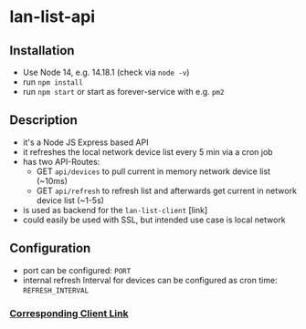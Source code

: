 # lan-list-api

## Installation

- Use Node 14, e.g. 14.18.1 (check via `node -v`)
- run `npm install`
- run `npm start` or start as forever-service with e.g. `pm2`

## Description

- it's a Node JS Express based API
- it refreshes the local network device list every 5 min via a cron job
- has two API-Routes:
  - GET `api/devices` to pull current in memory network device list (~10ms)
  - GET `api/refresh` to refresh list and afterwards get current in network device list (~1-5s)
- is used as backend for the `lan-list-client` [link]
- could easily be used with SSL, but intended use case is local network

## Configuration

- port can be configured: `PORT`
- internal refresh Interval for devices can be configured as cron time: `REFRESH_INTERVAL`

### [Corresponding Client Link](https://github.com/holgerschillack/lan-list-client)